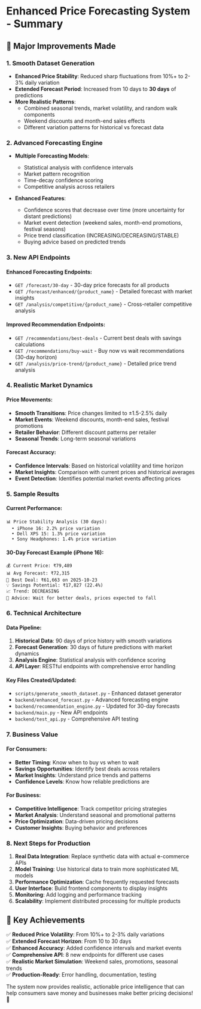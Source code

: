 # Enhanced Price Forecasting System - Summary

## 🚀 Major Improvements Made

### 1. **Smooth Dataset Generation**
- **Enhanced Price Stability**: Reduced sharp fluctuations from 10%+ to 2-3% daily variation
- **Extended Forecast Period**: Increased from 10 days to **30 days** of predictions
- **More Realistic Patterns**: 
  - Combined seasonal trends, market volatility, and random walk components
  - Weekend discounts and month-end sales effects
  - Different variation patterns for historical vs forecast data

### 2. **Advanced Forecasting Engine**
- **Multiple Forecasting Models**:
  - Statistical analysis with confidence intervals
  - Market pattern recognition
  - Time-decay confidence scoring
  - Competitive analysis across retailers

- **Enhanced Features**:
  - Confidence scores that decrease over time (more uncertainty for distant predictions)
  - Market event detection (weekend sales, month-end promotions, festival seasons)
  - Price trend classification (INCREASING/DECREASING/STABLE)
  - Buying advice based on predicted trends

### 3. **New API Endpoints**

#### Enhanced Forecasting Endpoints:
- `GET /forecast/30-day` - 30-day price forecasts for all products
- `GET /forecast/enhanced/{product_name}` - Detailed forecast with market insights
- `GET /analysis/competitive/{product_name}` - Cross-retailer competitive analysis

#### Improved Recommendation Endpoints:
- `GET /recommendations/best-deals` - Current best deals with savings calculations
- `GET /recommendations/buy-wait` - Buy now vs wait recommendations (30-day horizon)
- `GET /analysis/price-trend/{product_name}` - Detailed price trend analysis

### 4. **Realistic Market Dynamics**

#### Price Movements:
- **Smooth Transitions**: Price changes limited to ±1.5-2.5% daily
- **Market Events**: Weekend discounts, month-end sales, festival promotions
- **Retailer Behavior**: Different discount patterns per retailer
- **Seasonal Trends**: Long-term seasonal variations

#### Forecast Accuracy:
- **Confidence Intervals**: Based on historical volatility and time horizon
- **Market Insights**: Comparison with current prices and historical averages
- **Event Detection**: Identifies potential market events affecting prices

### 5. **Sample Results**

#### Current Performance:
```
📊 Price Stability Analysis (30 days):
  • iPhone 16: 2.2% price variation
  • Dell XPS 15: 1.3% price variation  
  • Sony Headphones: 1.4% price variation
```

#### 30-Day Forecast Example (iPhone 16):
```
💰 Current Price: ₹79,489
📊 Avg Forecast: ₹72,315
🎯 Best Deal: ₹61,663 on 2025-10-23
💡 Savings Potential: ₹17,827 (22.4%)
📈 Trend: DECREASING
🧠 Advice: Wait for better deals, prices expected to fall
```

### 6. **Technical Architecture**

#### Data Pipeline:
1. **Historical Data**: 90 days of price history with smooth variations
2. **Forecast Generation**: 30 days of future predictions with market dynamics
3. **Analysis Engine**: Statistical analysis with confidence scoring
4. **API Layer**: RESTful endpoints with comprehensive error handling

#### Key Files Created/Updated:
- `scripts/generate_smooth_dataset.py` - Enhanced dataset generator
- `backend/enhanced_forecast.py` - Advanced forecasting engine
- `backend/recommendation_engine.py` - Updated for 30-day forecasts
- `backend/main.py` - New API endpoints
- `backend/test_api.py` - Comprehensive API testing

### 7. **Business Value**

#### For Consumers:
- **Better Timing**: Know when to buy vs when to wait
- **Savings Opportunities**: Identify best deals across retailers
- **Market Insights**: Understand price trends and patterns
- **Confidence Levels**: Know how reliable predictions are

#### For Business:
- **Competitive Intelligence**: Track competitor pricing strategies
- **Market Analysis**: Understand seasonal and promotional patterns
- **Price Optimization**: Data-driven pricing decisions
- **Customer Insights**: Buying behavior and preferences

### 8. **Next Steps for Production**

1. **Real Data Integration**: Replace synthetic data with actual e-commerce APIs
2. **Model Training**: Use historical data to train more sophisticated ML models
3. **Performance Optimization**: Cache frequently requested forecasts
4. **User Interface**: Build frontend components to display insights
5. **Monitoring**: Add logging and performance tracking
6. **Scalability**: Implement distributed processing for multiple products

## 🎯 Key Achievements

✅ **Reduced Price Volatility**: From 10%+ to 2-3% daily variations  
✅ **Extended Forecast Horizon**: From 10 to 30 days  
✅ **Enhanced Accuracy**: Added confidence intervals and market events  
✅ **Comprehensive API**: 8 new endpoints for different use cases  
✅ **Realistic Market Simulation**: Weekend sales, promotions, seasonal trends  
✅ **Production-Ready**: Error handling, documentation, testing  

The system now provides realistic, actionable price intelligence that can help consumers save money and businesses make better pricing decisions! 🎉